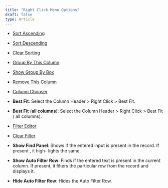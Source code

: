 ```yaml
---
title: "Right Click Menu Options"
draft: false
type: Article 
---
```


-   [Sort Ascending](sorting-and-grouping-information.md)
-   [Sort Descending](sorting-and-grouping-information.md)
-   [Clear Sorting](sorting-and-grouping-information.md)
-   [Group By This Column](sorting-and-grouping-information.md)
-   [Show Group By Box](sorting-and-grouping-information.md)
-   [Remove This Column](customizing-shop-floor-manager-windows.md#navigate)
-   [Column Chooser](customizing-shop-floor-manager-windows.md#navigate)
-   **Best Fit**: Select the Column Header > Right Click > Best Fit.
-   **Best Fit** (**all columns**): Select the Column Header > Right Click > Best Fit ( all columns).

-   [Filter Editor](filtering-the-information-in-a-window.md)
-   [Clear Filter](filtering-the-information-in-a-window.md#to-remove-the-filter-for-the-column-header)
-   **Show Find Panel**: Shows if the entered input is present in the record. If present , it high- lights the same.
-   **Show Auto Filter Row**: Finds if the entered text is present in the current column. If present, it filters the particular row from the record and displays it.

-   **Hide Auto Filter Row**: Hides the Auto Filter Row.